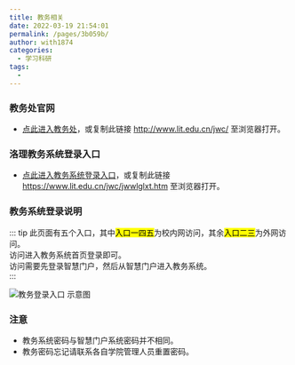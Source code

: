 ```yaml
---
title: 教务相关
date: 2022-03-19 21:54:01
permalink: /pages/3b059b/
author: with1874
categories:
  - 学习科研
tags:
  - 
---
```


### 教务处官网
- [点此进入教务处](http://www.lit.edu.cn/jwc/)，或复制此链接 http://www.lit.edu.cn/jwc/ 至浏览器打开。  

### 洛理教务系统登录入口
- [点此进入教务系统登录入口](https://www.lit.edu.cn/jwc/jwwlglxt.htm)，或复制此链接 https://www.lit.edu.cn/jwc/jwwlglxt.htm 至浏览器打开。  

### 教务系统登录说明  
::: tip
此页面有五个入口，其中<mark>入口一四五</mark>为校内网访问，其余<mark>入口二三</mark>为外网访问。  
<Badge text="校内网" type="warning"/>访问进入教务系统首页登录即可。  
<Badge text="外网" type="warning"/>访问需要先登录智慧门户，然后从智慧门户进入教务系统。  
:::

![教务登录入口 示意图](https://image.iluoli.ren/2022/03/19/302919898e9f4.png)

### 注意
- 教务系统密码与智慧门户系统密码并不相同。
- 教务密码忘记请联系各自学院管理人员重置密码。